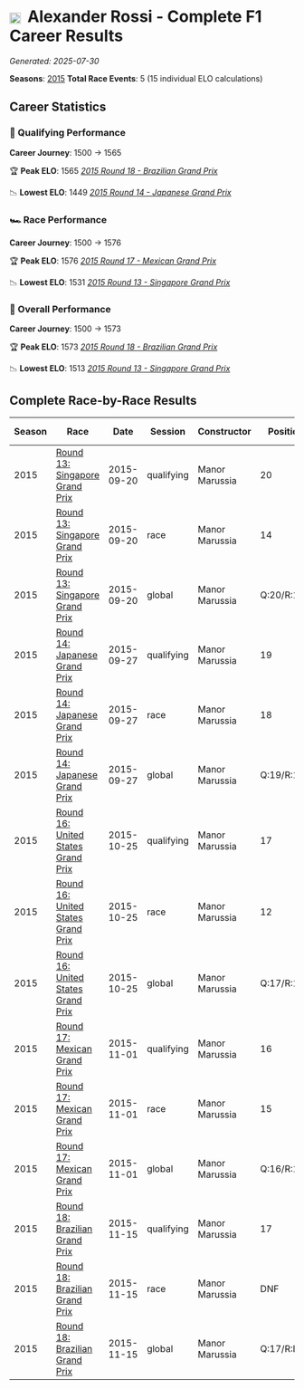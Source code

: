 # <img src="https://upload.wikimedia.org/wikipedia/commons/a/a4/Flag_of_the_United_States.svg" alt="United States" width="20" height="auto" style="vertical-align: middle; margin-right: 5px;" onerror="this.outerHTML='🇺🇸'; this.style.marginRight='5px';"/> Alexander Rossi - Complete F1 Career Results

*Generated: 2025-07-30*

**Seasons**: [2015](../results/2015-season-report.md)
**Total Race Events**: 5 (15 individual ELO calculations)

## Career Statistics

### 🏁 Qualifying Performance
**Career Journey**: 1500 → 1565

🏆 **Peak ELO**: 1565
   *[2015 Round 18 - Brazilian Grand Prix](../results/2015-season-report.md#round-18-brazilian-grand-prix)*

📉 **Lowest ELO**: 1449
   *[2015 Round 14 - Japanese Grand Prix](../results/2015-season-report.md#round-14-japanese-grand-prix)*

### 🏎️ Race Performance
**Career Journey**: 1500 → 1576

🏆 **Peak ELO**: 1576
   *[2015 Round 17 - Mexican Grand Prix](../results/2015-season-report.md#round-17-mexican-grand-prix)*

📉 **Lowest ELO**: 1531
   *[2015 Round 13 - Singapore Grand Prix](../results/2015-season-report.md#round-13-singapore-grand-prix)*

### 🌟 Overall Performance
**Career Journey**: 1500 → 1573

🏆 **Peak ELO**: 1573
   *[2015 Round 18 - Brazilian Grand Prix](../results/2015-season-report.md#round-18-brazilian-grand-prix)*

📉 **Lowest ELO**: 1513
   *[2015 Round 13 - Singapore Grand Prix](../results/2015-season-report.md#round-13-singapore-grand-prix)*


## Complete Race-by-Race Results

| Season | Race | Date | Session | Constructor | Position | Starting ELO | ELO Change | Final ELO | Teammate |
|--------|------|------|---------|-------------|----------|--------------|------------|-----------|----------|
| 2015 | [Round 13: Singapore Grand Prix](../results/2015-season-report.md#round-13-singapore-grand-prix) | 2015-09-20 | qualifying | Manor Marussia | 20 | 1500 | -28 | 1472 | <img src="https://upload.wikimedia.org/wikipedia/commons/thumb/8/83/Flag_of_the_United_Kingdom_%283-5%29.svg/512px-Flag_of_the_United_Kingdom_%283-5%29.svg.png?20250726143817" alt="United Kingdom" width="20" height="auto" style="vertical-align: middle; margin-right: 5px;" onerror="this.outerHTML='🇬🇧'; this.style.marginRight='5px';"/> Will Stevens |
| 2015 | [Round 13: Singapore Grand Prix](../results/2015-season-report.md#round-13-singapore-grand-prix) | 2015-09-20 | race | Manor Marussia | 14 | 1500 | +31 | 1531 | <img src="https://upload.wikimedia.org/wikipedia/commons/thumb/8/83/Flag_of_the_United_Kingdom_%283-5%29.svg/512px-Flag_of_the_United_Kingdom_%283-5%29.svg.png?20250726143817" alt="United Kingdom" width="20" height="auto" style="vertical-align: middle; margin-right: 5px;" onerror="this.outerHTML='🇬🇧'; this.style.marginRight='5px';"/> Will Stevens |
| 2015 | [Round 13: Singapore Grand Prix](../results/2015-season-report.md#round-13-singapore-grand-prix) | 2015-09-20 | global | Manor Marussia | Q:20/R:14 | 1500 | +13 | 1513 | <img src="https://upload.wikimedia.org/wikipedia/commons/thumb/8/83/Flag_of_the_United_Kingdom_%283-5%29.svg/512px-Flag_of_the_United_Kingdom_%283-5%29.svg.png?20250726143817" alt="United Kingdom" width="20" height="auto" style="vertical-align: middle; margin-right: 5px;" onerror="this.outerHTML='🇬🇧'; this.style.marginRight='5px';"/> Will Stevens |
| 2015 | [Round 14: Japanese Grand Prix](../results/2015-season-report.md#round-14-japanese-grand-prix) | 2015-09-27 | qualifying | Manor Marussia | 19 | 1472 | -23 | 1449 | <img src="https://upload.wikimedia.org/wikipedia/commons/thumb/8/83/Flag_of_the_United_Kingdom_%283-5%29.svg/512px-Flag_of_the_United_Kingdom_%283-5%29.svg.png?20250726143817" alt="United Kingdom" width="20" height="auto" style="vertical-align: middle; margin-right: 5px;" onerror="this.outerHTML='🇬🇧'; this.style.marginRight='5px';"/> Will Stevens |
| 2015 | [Round 14: Japanese Grand Prix](../results/2015-season-report.md#round-14-japanese-grand-prix) | 2015-09-27 | race | Manor Marussia | 18 | 1531 | +26 | 1557 | <img src="https://upload.wikimedia.org/wikipedia/commons/thumb/8/83/Flag_of_the_United_Kingdom_%283-5%29.svg/512px-Flag_of_the_United_Kingdom_%283-5%29.svg.png?20250726143817" alt="United Kingdom" width="20" height="auto" style="vertical-align: middle; margin-right: 5px;" onerror="this.outerHTML='🇬🇧'; this.style.marginRight='5px';"/> Will Stevens |
| 2015 | [Round 14: Japanese Grand Prix](../results/2015-season-report.md#round-14-japanese-grand-prix) | 2015-09-27 | global | Manor Marussia | Q:19/R:18 | 1513 | +11 | 1525 | <img src="https://upload.wikimedia.org/wikipedia/commons/thumb/8/83/Flag_of_the_United_Kingdom_%283-5%29.svg/512px-Flag_of_the_United_Kingdom_%283-5%29.svg.png?20250726143817" alt="United Kingdom" width="20" height="auto" style="vertical-align: middle; margin-right: 5px;" onerror="this.outerHTML='🇬🇧'; this.style.marginRight='5px';"/> Will Stevens |
| 2015 | [Round 16: United States Grand Prix](../results/2015-season-report.md#round-16-united-states-grand-prix) | 2015-10-25 | qualifying | Manor Marussia | 17 | 1449 | +46 | 1495 | <img src="https://upload.wikimedia.org/wikipedia/commons/thumb/8/83/Flag_of_the_United_Kingdom_%283-5%29.svg/512px-Flag_of_the_United_Kingdom_%283-5%29.svg.png?20250726143817" alt="United Kingdom" width="20" height="auto" style="vertical-align: middle; margin-right: 5px;" onerror="this.outerHTML='🇬🇧'; this.style.marginRight='5px';"/> Will Stevens |
| 2015 | [Round 16: United States Grand Prix](../results/2015-season-report.md#round-16-united-states-grand-prix) | 2015-10-25 | race | Manor Marussia | 12 | 1557 | N/A | 1557 | <img src="https://upload.wikimedia.org/wikipedia/commons/thumb/8/83/Flag_of_the_United_Kingdom_%283-5%29.svg/512px-Flag_of_the_United_Kingdom_%283-5%29.svg.png?20250726143817" alt="United Kingdom" width="20" height="auto" style="vertical-align: middle; margin-right: 5px;" onerror="this.outerHTML='🇬🇧'; this.style.marginRight='5px';"/> Will Stevens |
| 2015 | [Round 16: United States Grand Prix](../results/2015-season-report.md#round-16-united-states-grand-prix) | 2015-10-25 | global | Manor Marussia | Q:17/R:12 | 1525 | +14 | 1538 | <img src="https://upload.wikimedia.org/wikipedia/commons/thumb/8/83/Flag_of_the_United_Kingdom_%283-5%29.svg/512px-Flag_of_the_United_Kingdom_%283-5%29.svg.png?20250726143817" alt="United Kingdom" width="20" height="auto" style="vertical-align: middle; margin-right: 5px;" onerror="this.outerHTML='🇬🇧'; this.style.marginRight='5px';"/> Will Stevens |
| 2015 | [Round 17: Mexican Grand Prix](../results/2015-season-report.md#round-17-mexican-grand-prix) | 2015-11-01 | qualifying | Manor Marussia | 16 | 1495 | +39 | 1534 | <img src="https://upload.wikimedia.org/wikipedia/commons/thumb/8/83/Flag_of_the_United_Kingdom_%283-5%29.svg/512px-Flag_of_the_United_Kingdom_%283-5%29.svg.png?20250726143817" alt="United Kingdom" width="20" height="auto" style="vertical-align: middle; margin-right: 5px;" onerror="this.outerHTML='🇬🇧'; this.style.marginRight='5px';"/> Will Stevens |
| 2015 | [Round 17: Mexican Grand Prix](../results/2015-season-report.md#round-17-mexican-grand-prix) | 2015-11-01 | race | Manor Marussia | 15 | 1557 | +19 | 1576 | <img src="https://upload.wikimedia.org/wikipedia/commons/thumb/8/83/Flag_of_the_United_Kingdom_%283-5%29.svg/512px-Flag_of_the_United_Kingdom_%283-5%29.svg.png?20250726143817" alt="United Kingdom" width="20" height="auto" style="vertical-align: middle; margin-right: 5px;" onerror="this.outerHTML='🇬🇧'; this.style.marginRight='5px';"/> Will Stevens |
| 2015 | [Round 17: Mexican Grand Prix](../results/2015-season-report.md#round-17-mexican-grand-prix) | 2015-11-01 | global | Manor Marussia | Q:16/R:15 | 1538 | +25 | 1563 | <img src="https://upload.wikimedia.org/wikipedia/commons/thumb/8/83/Flag_of_the_United_Kingdom_%283-5%29.svg/512px-Flag_of_the_United_Kingdom_%283-5%29.svg.png?20250726143817" alt="United Kingdom" width="20" height="auto" style="vertical-align: middle; margin-right: 5px;" onerror="this.outerHTML='🇬🇧'; this.style.marginRight='5px';"/> Will Stevens |
| 2015 | [Round 18: Brazilian Grand Prix](../results/2015-season-report.md#round-18-brazilian-grand-prix) | 2015-11-15 | qualifying | Manor Marussia | 17 | 1534 | +32 | 1565 | <img src="https://upload.wikimedia.org/wikipedia/commons/thumb/8/83/Flag_of_the_United_Kingdom_%283-5%29.svg/512px-Flag_of_the_United_Kingdom_%283-5%29.svg.png?20250726143817" alt="United Kingdom" width="20" height="auto" style="vertical-align: middle; margin-right: 5px;" onerror="this.outerHTML='🇬🇧'; this.style.marginRight='5px';"/> Will Stevens |
| 2015 | [Round 18: Brazilian Grand Prix](../results/2015-season-report.md#round-18-brazilian-grand-prix) | 2015-11-15 | race | Manor Marussia | DNF | 1576 | N/A | 1576 | <img src="https://upload.wikimedia.org/wikipedia/commons/thumb/8/83/Flag_of_the_United_Kingdom_%283-5%29.svg/512px-Flag_of_the_United_Kingdom_%283-5%29.svg.png?20250726143817" alt="United Kingdom" width="20" height="auto" style="vertical-align: middle; margin-right: 5px;" onerror="this.outerHTML='🇬🇧'; this.style.marginRight='5px';"/> Will Stevens |
| 2015 | [Round 18: Brazilian Grand Prix](../results/2015-season-report.md#round-18-brazilian-grand-prix) | 2015-11-15 | global | Manor Marussia | Q:17/R:DNF | 1563 | +10 | 1573 | <img src="https://upload.wikimedia.org/wikipedia/commons/thumb/8/83/Flag_of_the_United_Kingdom_%283-5%29.svg/512px-Flag_of_the_United_Kingdom_%283-5%29.svg.png?20250726143817" alt="United Kingdom" width="20" height="auto" style="vertical-align: middle; margin-right: 5px;" onerror="this.outerHTML='🇬🇧'; this.style.marginRight='5px';"/> Will Stevens |
